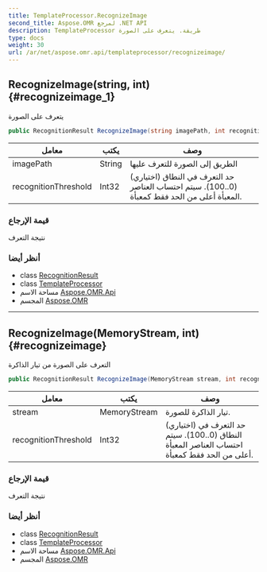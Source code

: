 ```yaml
---
title: TemplateProcessor.RecognizeImage
second_title: Aspose.OMR لمرجع .NET API
description: TemplateProcessor طريقة. يتعرف على الصورة
type: docs
weight: 30
url: /ar/net/aspose.omr.api/templateprocessor/recognizeimage/
---
```

## RecognizeImage(string, int) {#recognizeimage_1}

يتعرف على الصورة

```csharp
public RecognitionResult RecognizeImage(string imagePath, int recognitionThreshold = -100)
```

| معامل | يكتب | وصف |
| --- | --- | --- |
| imagePath | String | الطريق إلى الصورة للتعرف عليها |
| recognitionThreshold | Int32 | (اختياري) حد التعرف في النطاق (0..100). سيتم احتساب العناصر المعبأة أعلى من الحد فقط كمعبأة. |

### قيمة الإرجاع

نتيجة التعرف

### أنظر أيضا

* class [RecognitionResult](../../../aspose.omr.model/recognitionresult/)
* class [TemplateProcessor](../)
* مساحة الاسم [Aspose.OMR.Api](../../templateprocessor/)
* المجسم [Aspose.OMR](../../../)

---

## RecognizeImage(MemoryStream, int) {#recognizeimage}

التعرف على الصورة من تيار الذاكرة

```csharp
public RecognitionResult RecognizeImage(MemoryStream stream, int recognitionThreshold = -100)
```

| معامل | يكتب | وصف |
| --- | --- | --- |
| stream | MemoryStream | تيار الذاكرة للصورة. |
| recognitionThreshold | Int32 | (اختياري) حد التعرف في النطاق (0..100). سيتم احتساب العناصر المعبأة أعلى من الحد فقط كمعبأة. |

### قيمة الإرجاع

نتيجة التعرف

### أنظر أيضا

* class [RecognitionResult](../../../aspose.omr.model/recognitionresult/)
* class [TemplateProcessor](../)
* مساحة الاسم [Aspose.OMR.Api](../../templateprocessor/)
* المجسم [Aspose.OMR](../../../)


